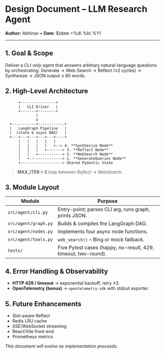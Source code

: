 # Design Document – LLM Research Agent

**Author:** Abhinav • **Date:** $(date +%d\ %b\ %Y)

---

## 1. Goal & Scope
Deliver a *CLI-only* agent that answers arbitrary natural-language questions by orchestrating:
Generate  →  Web-Search  →  Reflect (≤2 cycles)  →  Synthesize → JSON output ≤ 80 words.

## 2. High-Level Architecture
          +----------------+
          |   CLI Driver   |
          +-------+--------+
                  |
                  v
      +-----------+------------+
      |   LangGraph Pipeline   |
      |  (state & async DAG)   |
      +---+---+---+---+---+----+
          |   |   |   |   |
          |   |   |   |   +--> 4. **Synthesize Node**
          |   |   |   +-------> 3. **Reflect Node**
          |   |   +-----------> 2. **WebSearch Node**
          |   +---------------> 1. **GenerateQueries Node**
          +-------------------> Shared Pydantic State
> **MAX_ITER = 2** loop between *Reflect* → *WebSearch*.

## 3. Module Layout
| Module | Purpose |
|--------|---------|
| `src/agent/cli.py` | Entry-point; parses CLI arg, runs graph, prints JSON. |
| `src/agent/graph.py` | Builds & compiles the LangGraph DAG. |
| `src/agent/nodes.py` | Implements four async node functions. |
| `src/agent/tools.py` | `web_search()` – Bing or mock fallback. |
| `tests/` | Five Pytest cases (happy, no-result, 429, timeout, two-round). |

## 4. Error Handling & Observability
* **HTTP 429 / timeout** → exponential backoff, retry ≤3.  
* **OpenTelemetry (bonus)** → `opentelemetry-sdk` with stdout exporter.

## 5. Future Enhancements
* Slot-aware Reflect  
* Redis LRU cache  
* SSE/WebSocket streaming  
* React/Vite front-end  
* Prometheus metrics

_This document will evolve as implementation proceeds._

